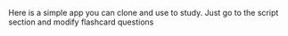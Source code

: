Here is a simple app you can clone and use to study. Just go to the script section and modify flashcard questions
